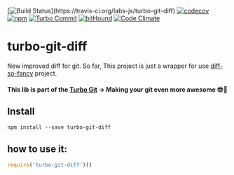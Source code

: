 [![Build Status](https://travis-ci.org/labs-js/turbo-git-diff.svg?)](https://travis-ci.org/labs-js/turbo-git-diff)
[![codecov](https://codecov.io/gh/labs-js/turbo-git-diff/branch/develop/graph/badge.svg)](https://codecov.io/gh/labs-js/turbo-git-diff)
[![npm](https://img.shields.io/npm/v/turbo-git-diff.svg?style=flat)](https://www.npmjs.com/package/turbo-git-diff)
[![Turbo Commit](https://img.shields.io/badge/Turbo_Commit-on-3DD1F2.svg)](https://github.com/labs-js/turbo-git/blob/master/CONVENTION.md)
[![bitHound](https://www.bithound.io/github/labs-js/turbo-git-diff/badges/score.svg)](https://www.bithound.io/github/labs-js/turbo-git-diff)
[![Code Climate](https://codeclimate.com/github/labs-js/turbo-git-diff/badges/gpa.svg)](https://codeclimate.com/github/labs-js/turbo-git-diff)

# turbo-git-diff

New improved diff for git. So far, This project is just a wrapper for use [diff-so-fancy](https://github.com/so-fancy/diff-so-fancy) project.

#### This lib is part of the [Turbo Git](https://github.com/labs-js/turbo-git) -> Making your git even more awesome 😎🙌

## Install
```
npm install --save turbo-git-diff
```

## how to use it:

```javascript
require('turbo-git-diff')()
```

